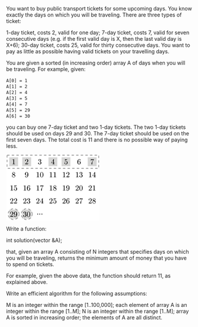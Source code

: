You want to buy public transport tickets for some upcoming days. You know exactly the days on which you will be traveling. There are three types of ticket:

1-day ticket, costs 2, valid for one day;
7-day ticket, costs 7, valid for seven consecutive days (e.g. if the first valid day is X, then the last valid day is X+6);
30-day ticket, costs 25, valid for thirty consecutive days.
You want to pay as little as possible having valid tickets on your travelling days.

You are given a sorted (in increasing order) array A of days when you will be traveling. For example, given:

    A[0] = 1  
    A[1] = 2  
    A[2] = 4   
    A[3] = 5 
    A[4] = 7 
    A[5] = 29 
    A[6] = 30 
    
you can buy one 7-day ticket and two 1-day tickets. The two 1-day tickets should be used on days 29 and 30. The 7-day ticket should be used on the first seven days. The total cost is 11 and there is no possible way of paying less.

<img src="demo.png" align="center" />

Write a function:

int solution(vector<int> &A);

that, given an array A consisting of N integers that specifies days on which you will be traveling, returns the minimum amount of money that you have to spend on tickets.

For example, given the above data, the function should return 11, as explained above.

Write an efficient algorithm for the following assumptions:

M is an integer within the range [1..100,000];
each element of array A is an integer within the range [1..M];
N is an integer within the range [1..M];
array A is sorted in increasing order;
the elements of A are all distinct.
